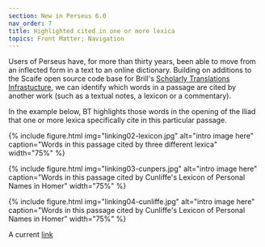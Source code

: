 ```yaml
---
section: New in Perseus 6.0
nav_order: 7
title: Highlighted cited in one or more lexica
topics: Front Matter; Navigation
---
```


Users of Perseus have, for more than thirty years, been able to move from an inflected form in a text to an online dictionary. Building on additions to the Scaife open source code base for Brill's [Scholarly Translations Infrastucture](https://scholarlyeditions.brill.com/), we can identify which words in a passage are cited by another work (such as a textual notes, a lexicon or a commentary).

In the example below, BT highlights those words in the opening of the Iliad that one or more lexica specifically cite in this particular passage.


{% include figure.html img="linking02-lexicon.jpg" alt="intro image here" caption="Words in this passage cited by three different lexica" width="75%" %}

{% include figure.html img="linking03-cunpers.jpg" alt="intro image here" caption="Words in this passage cited by Cunliffe's Lexicon of Personal Names in Homer" width="75%" %}

{% include figure.html img="linking04-cunliffe.jpg" alt="intro image here" caption="Words in this passage cited by Cunliffe's Lexicon of Personal Names in Homer" width="75%" %}



A current [link](https://beyond-translation.perseus.org/reader/urn:cts:greekLit:tlg0012.tlg001.perseus-grc2:1.1-1.7?mode=dictionary-entries)
